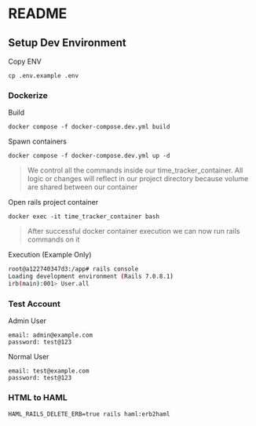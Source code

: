 # README

## Setup Dev Environment

Copy ENV

```
cp .env.example .env
```

### Dockerize

Build

```
docker compose -f docker-compose.dev.yml build
```

Spawn containers

```
docker compose -f docker-compose.dev.yml up -d
```

> We control all the commands inside our time_tracker_container.
> All logic or changes will reflect in our project directory because volume are shared between our container

Open rails project container

```
docker exec -it time_tracker_container bash
```

> After successful docker container execution we can now run rails commands on it

Execution (Example Only)

```bash
root@a122740347d3:/app# rails console
Loading development environment (Rails 7.0.8.1)
irb(main):001> User.all
```

### Test Account

Admin User

```
email: admin@example.com
password: test@123
```

Normal User

```
email: test@example.com
password: test@123
```

### HTML to HAML

```
HAML_RAILS_DELETE_ERB=true rails haml:erb2haml
```
